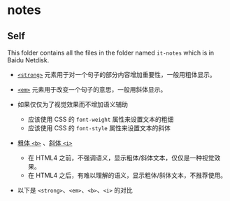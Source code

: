 # notes



## Self

This folder contains all the files in the folder named `it-notes` which is in Baidu Netdisk.




- [`<strong>`](https://developer.mozilla.org/zh-CN/docs/Web/HTML/Element/strong) 元素用于对一个句子的部分内容增加重要性，一般用粗体显示。
- [`<em>`](https://developer.mozilla.org/zh-CN/docs/Web/HTML/Element/em) 元素用于改变一个句子的意思，一般用斜体显示。
- 如果仅仅为了视觉效果而不增加语义辅助

  - 应该使用 CSS 的 `font-weight` 属性来设置文本的粗细
  - 应该使用 CSS 的 `font-style` 属性来设置文本的斜体

- [粗体 `<b>`](https://developer.mozilla.org/zh-CN/docs/Web/HTML/Element/b) 、[斜体 `<i>`](https://developer.mozilla.org/zh-CN/docs/Web/HTML/Element/i) 

  - 在 HTML4 之前，不强调语义，显示粗体/斜体文本，仅仅是一种视觉效果。
  - 在 HTML4 之后，有难以理解的语义，显示粗体/斜体文本，不推荐使用。

- 以下是 `<strong>`、`<em>`、`<b>`、`<i>` 的对比
